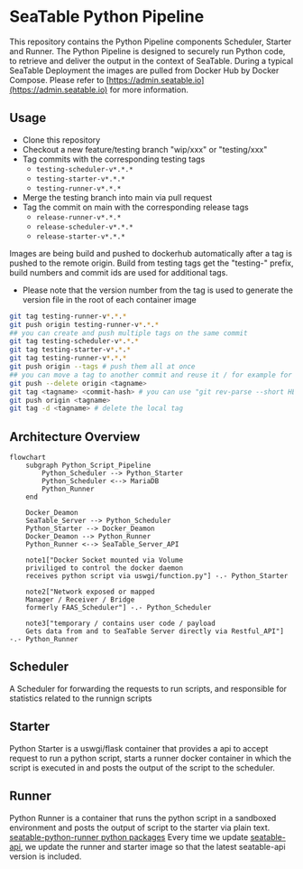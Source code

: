 # SeaTable Python Pipeline
This repository contains the Python Pipeline components Scheduler, Starter and Runner.
The Python Pipeline is designed to securely run Python code, to retrieve and deliver the output in the context of SeaTable.
During a typical SeaTable Deployment the images are pulled from Docker Hub by Docker Compose. Please refer to [https://admin.seatable.io](https://admin.seatable.io) for more information.

## Usage
- Clone this repository
- Checkout a new feature/testing branch "wip/xxx" or "testing/xxx"
- Tag commits with the corresponding testing tags
  - `testing-scheduler-v*.*.*`
  - `testing-starter-v*.*.*`
  - `testing-runner-v*.*.*`
- Merge the testing branch into main via pull request
- Tag the commit on main with the corresponding release tags
  - `release-runner-v*.*.*`
  - `release-scheduler-v*.*.*`
  - `release-starter-v*.*.*`

 Images are being build and pushed to dockerhub automatically after a tag is pushed to the remote origin.
 Build from testing tags get the "testing-" prefix, build numbers and commit ids are used for additional tags.

 - Please note that the version number from the tag is used to generate the version file in the root of each container image

 ```bash
git tag testing-runner-v*.*.*
git push origin testing-runner-v*.*.*
## you can create and push multiple tags on the same commit
git tag testing-scheduler-v*.*.*
git tag testing-starter-v*.*.*
git tag testing-runner-v*.*.*
git push origin --tags # push them all at once
## you can move a tag to another commit and reuse it / for example for emergency fixes or to only use one testing version
git push --delete origin <tagname>
git tag <tagname> <commit-hash> # you can use "git rev-parse --short HEAD" to get the current local checkout commit hash
git push origin <tagname>
git tag -d <tagname> # delete the local tag
 ```
## Architecture Overview
```mermaid
flowchart
    subgraph Python_Script_Pipeline
        Python_Scheduler --> Python_Starter
        Python_Scheduler <--> MariaDB
        Python_Runner
    end

    Docker_Deamon
    SeaTable_Server --> Python_Scheduler
    Python_Starter --> Docker_Deamon
    Docker_Deamon --> Python_Runner
    Python_Runner <--> SeaTable_Server_API

    note1["Docker Socket mounted via Volume
    priviliged to control the docker daemon
    receives python script via uswgi/function.py"] -.- Python_Starter

    note2["Network exposed or mapped
    Manager / Receiver / Bridge
    formerly FAAS_Scheduler"] -.- Python_Scheduler

    note3["temporary / contains user code / payload
    Gets data from and to SeaTable Server directly via Restful_API"] -.- Python_Runner
```

## Scheduler
A Scheduler for forwarding the requests to run scripts, and responsible for statistics related to the runnign scripts

## Starter
Python Starter is a uswgi/flask container that provides a api to accept request to run a python script, starts a runner docker container in which the script is executed in and posts the output of the script to the scheduler.

## Runner
Python Runner is a container that runs the python script in a sandboxed environment and posts the output of script to the starter via plain text.
[seatable-python-runner python packages](https://github.com/seatable/python-pipeline/blob/main/runner/requirements.txt)
Every time we update [seatable-api](https://pypi.org/project/seatable-api/), we update the runner and starter image so that the latest seatable-api version is included.
